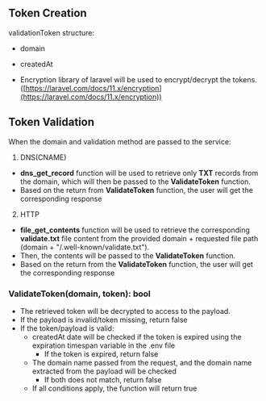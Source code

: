 ## Token Creation

validationToken structure:
- domain
- createdAt

- Encryption library of laravel will be used to encrypt/decrypt the tokens. ([https://laravel.com/docs/11.x/encryption](https://laravel.com/docs/11.x/encryption))
## Token Validation

When the domain and validation method are passed to the service:
1. DNS(CNAME)
- **dns_get_record** function will be used to retrieve only **TXT** records from the domain, which will then be passed to the **ValidateToken** function.
- Based on the return from **ValidateToken** function, the user will get the corresponding response
2. HTTP
- **file_get_contents** function will be used to retrieve the corresponding **validate.txt** file content from the provided domain + requested file path (domain + "/.well-known/validate.txt").
- Then, the contents will be passed to the **ValidateToken** function.
- Based on the return from the **ValidateToken** function, the user will get the corresponding response
### ValidateToken(domain, token): bool
- The retrieved token will be decrypted to access to the payload.
- If the payload is invalid/token missing, return false
- If the token/payload is valid:
    - createdAt date will be checked if the token is expired using the expiration timespan variable in the .env file
        - If the token is expired, return false
    - The domain name passed from the request, and the domain name extracted from the payload will be checked
        - If both does not match, return false
    - If all conditions apply, the function will return true
